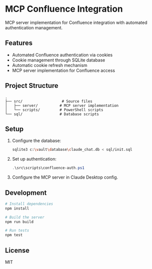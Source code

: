 # MCP Confluence Integration

MCP server implementation for Confluence integration with automated authentication management.

## Features

- Automated Confluence authentication via cookies
- Cookie management through SQLite database
- Automatic cookie refresh mechanism
- MCP server implementation for Confluence access

## Project Structure

```
.
├── src/                  # Source files
│   ├── server/          # MCP server implementation
│   └── scripts/         # PowerShell scripts
└── sql/                 # Database scripts
```

## Setup

1. Configure the database:
   ```bash
   sqlite3 c:\vault\database\claude_chat.db < sql/init.sql
   ```

2. Set up authentication:
   ```powershell
   .\src\scripts\confluence-auth.ps1
   ```

3. Configure the MCP server in Claude Desktop config.

## Development

```bash
# Install dependencies
npm install

# Build the server
npm run build

# Run tests
npm test
```

## License

MIT
